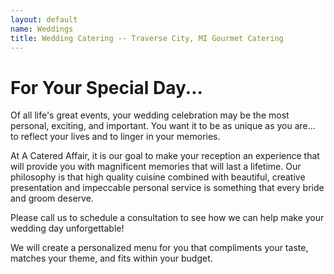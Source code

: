 ```yaml
---
layout: default
name: Weddings
title: Wedding Catering -- Traverse City, MI Gourmet Catering
---
```


# For Your Special Day...

Of all life's great events, your wedding celebration may be the most personal, exciting, and important. You want it to be as unique as you are... to reflect your lives and to linger in your memories.

At A Catered Affair, it is our goal to make your reception an experience that will provide you with magnificent memories that will last a lifetime. Our philosophy is that high quality cuisine combined with beautiful, creative presentation and impeccable personal service is something that every bride and groom deserve.

Please call us to schedule a consultation to see how we can help make your wedding day unforgettable!

We will create a personalized menu for you that compliments your taste, matches your theme, and fits within your budget.

